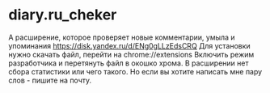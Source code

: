 # diary.ru_cheker

А расширение, которое проверяет новые комментарии, умыла и упоминания https://disk.yandex.ru/d/ENg0gLLzEdsCRQ
Для установки нужно скачать файл, перейти на chrome://extensions
Включить режим разработчика и перетянуть файл в окошко хрома. В расширении нет сбора статистики или чего такого. Но если вы хотите написать мне пару слов - пишите на почту.
